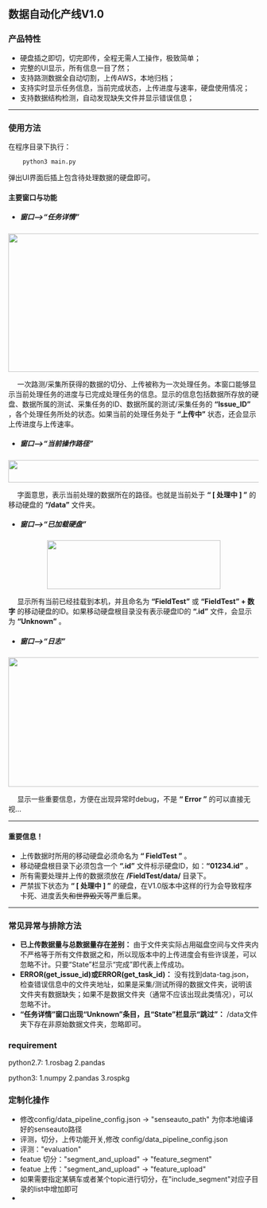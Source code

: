 ## 数据自动化产线V1.0
### 产品特性
- 硬盘插之即切，切完即传，全程无需人工操作，极致简单；
- 完整的UI显示，所有信息一目了然；
- 支持路测数据全自动切割，上传AWS，本地归档；
- 支持实时显示任务信息，当前完成状态，上传进度与速率，硬盘使用情况；
- 支持数据结构检测，自动发现缺失文件并显示错误信息；

-------------
### 使用方法
在程序目录下执行：

        python3 main.py

弹出UI界面后插上包含待处理数据的硬盘即可。

#### 主要窗口与功能
- ##### 窗口——>“任务详情”

 <div align=center><img width="888" height="278" src="http://gitlab.hk.sensetime.com/zhengyaocheng/data_check_and_transfer/raw/master/pic/detail_frame.png"/></div> 

&emsp; 一次路测/采集所获得的数据的切分、上传被称为一次处理任务。本窗口能够显示当前处理任务的进度与已完成处理任务的信息。显示的信息包括数据所存放的硬盘、数据所属的测试、采集任务的ID、数据所属的测试/采集任务的 **“Issue_ID”** ，各个处理任务所处的状态。如果当前的处理任务处于 **“上传中”** 状态，还会显示上传进度与上传速率。
- ##### 窗口——>“当前操作路径”

 <div align=center><img width="511" height="45" src="http://gitlab.hk.sensetime.com/zhengyaocheng/data_check_and_transfer/raw/master/pic/work_path_frame.png"/></div> 

&emsp; 字面意思，表示当前处理的数据所在的路径。也就是当前处于 **“ [ 处理中 ] ”** 的移动硬盘的 **“/data”** 文件夹。
- ##### 窗口——>“已加载硬盘”

 <div align=center><img width="349" height="98" src="http://gitlab.hk.sensetime.com/zhengyaocheng/data_check_and_transfer/raw/master/pic/ssd_frame.png"/></div> 

&emsp; 显示所有当前已经挂载到本机，并且命名为 **“FieldTest”** 或 **“FieldTest”  + 数字** 的移动硬盘的ID。如果移动硬盘根目录没有表示硬盘ID的 **“.id”** 文件，会显示为 **“Unknown”** 。
- ##### 窗口——>“日志”

 <div align=center><img width="855" height="260" src="http://gitlab.hk.sensetime.com/zhengyaocheng/data_check_and_transfer/raw/master/pic/log_frame.png"/></div> 

&emsp; 显示一些重要信息，方便在出现异常时debug，不是 **“ Error ”** 的可以直接无视...

-------------
#### 重要信息！
- 上传数据时所用的移动硬盘必须命名为 **“ FieldTest ”** 。
- 移动硬盘根目录下必须包含一个 **“.id”** 文件标示硬盘ID，如：**“01234.id”** 。
- 所有需要处理并上传的数据须放在 **/FieldTest/data/** 目录下。
- 严禁拔下状态为 **“ [ 处理中 ] ”** 的硬盘，在V1.0版本中这样的行为会导致程序卡死、进度丢失~~和世界毁灭~~等严重后果。
-------------

### 常见异常与排除方法

- **已上传数据量与总数据量存在差别：** 由于文件夹实际占用磁盘空间与文件夹内不严格等于所有文件数据之和，所以现版本中的上传进度会有些许误差，可以忽略不计。只要“State”栏显示“完成”即代表上传成功。
- **ERROR(get_issue_id)或ERROR(get_task_id)：** 没有找到data-tag.json，检查错误信息中的文件夹地址，如果是采集/测试所得的数据文件夹，说明该文件夹有数据缺失；如果不是数据文件夹（通常不应该出现此类情况），可以忽略不计。
- **“任务详情”窗口出现“Unknown”条目，且“State”栏显示“跳过”：** /data文件夹下存在非原始数据文件夹，忽略即可。


### requirement
python2.7:
    1.rosbag
    2.pandas
    
python3:
    1.numpy
    2.pandas
    3.rospkg
    
### 定制化操作
- 修改config/data_pipeline_config.json -> "senseauto_path" 为你本地编译好的senseauto路径
- 评测，切分，上传功能开关,修改 config/data_pipeline_config.json
-   评测："evaluation"
-   featue 切分："segment_and_upload" -> "feature_segment"
-   featue 上传："segment_and_upload" -> "feature_upload"
- 如果需要指定某辆车或者某个topic进行切分，在"include_segment"对应子目录的list中增加即可
- 



